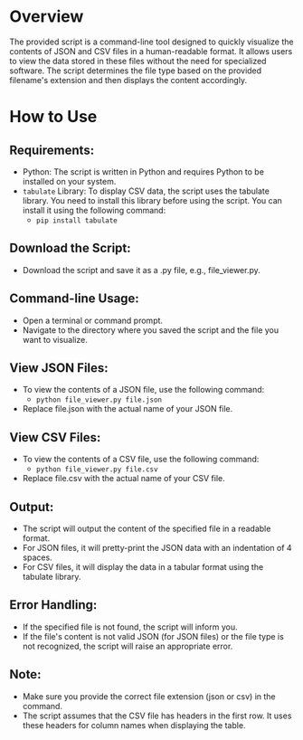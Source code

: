 # Overview

The provided script is a command-line tool designed to quickly visualize the contents of JSON and CSV files in a human-readable format. It allows users to view the data stored in these files without the need for specialized software. The script determines the file type based on the provided filename's extension and then displays the content accordingly.

# How to Use
## Requirements:

- Python: The script is written in Python and requires Python to be installed on your system.
- `tabulate` Library: To display CSV data, the script uses the tabulate library. You need to install this library before using the script. You can install it using the following command:
    - `pip install tabulate`

## Download the Script:

- Download the script and save it as a .py file, e.g., file_viewer.py.

## Command-line Usage:

- Open a terminal or command prompt.
- Navigate to the directory where you saved the script and the file you want to visualize.

## View JSON Files:

- To view the contents of a JSON file, use the following command:
    - `python file_viewer.py file.json`
- Replace file.json with the actual name of your JSON file.

## View CSV Files:

- To view the contents of a CSV file, use the following command:
    - `python file_viewer.py file.csv`
- Replace file.csv with the actual name of your CSV file.

## Output:

- The script will output the content of the specified file in a readable format.
- For JSON files, it will pretty-print the JSON data with an indentation of 4 spaces.
- For CSV files, it will display the data in a tabular format using the tabulate library.

## Error Handling:

- If the specified file is not found, the script will inform you.
- If the file's content is not valid JSON (for JSON files) or the file type is not recognized, the script will raise an appropriate error.

## Note:

- Make sure you provide the correct file extension (json or csv) in the command.
- The script assumes that the CSV file has headers in the first row. It uses these headers for column names when displaying the table.